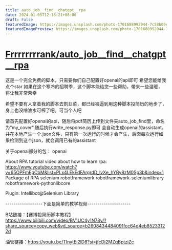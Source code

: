 ```yaml
---
title: auto_job__find__chatgpt__rpa
date: 2024-01-05T12:18:21+08:00
draft: False
featuredImage: https://images.unsplash.com/photo-1701688992044-7c58b09effa5?ixid=M3w0NjAwMjJ8MHwxfHJhbmRvbXx8fHx8fHx8fDE3MDQ0MjgxNjZ8&ixlib=rb-4.0.3
featuredImagePreview: https://images.unsplash.com/photo-1701688992044-7c58b09effa5?ixid=M3w0NjAwMjJ8MHwxfHJhbmRvbXx8fHx8fHx8fDE3MDQ0MjgxNjZ8&ixlib=rb-4.0.3
---
```


# [Frrrrrrrrank/auto_job__find__chatgpt__rpa](https://github.com/Frrrrrrrrank/auto_job__find__chatgpt__rpa)

这是一个完全免费的脚本，只需要你们自己配置好openai的api即可
希望您能给我点个star
如果在这个寒冷的招聘季，这个脚本能给您一些帮助，带来一些温暖，将让我非常荣幸

希望不要有人拿着我的脚本去割韭菜，都已经被逼到用这种脚本投简历的地步了，身上也没啥油水可榨了吧。可当个人吧


请首先配置好openai的api，随后将pdf简历上传到文件夹auto_job_find里，命名为“my_cover".随后执行write_response.py即可
会自动生成openai的assistant，并在本地产生一个.json文件，只有第一次运行的时候才会产生，后面每次运行如果检测到这个json，就会调用已有的assistant


关于openai部分的包：
openai

About RPA
tutorial video about how to learn rpa: https://www.youtube.com/watch?v=65OPFmEgCbM&list=PLx4LEkEdFArgrdD_lvXe_hYBy8zM0Sp3b&index=1
Package of RPA
selenium
robotframework
robotframework-seleniumlibrary
robotframework-pythonlibcore

Plugin: Intellibot@Selenium Library

------------------下面是简单的教学视频---------------------

B站链接：【赛博投简历脚本教程】 https://www.bilibili.com/video/BV1UC4y1N78v/?share_source=copy_web&vd_source=b2608434484091fcc64d4eb85233122d

油管链接：https://youtu.be/TlnytEi2lD8?si=jfcDj2MZqBptziZc

